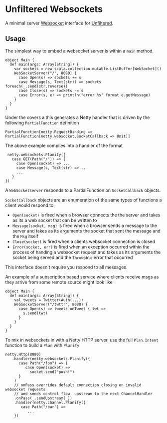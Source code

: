 # Unfiltered Websockets

A minimal server [Websocket](http://en.wikipedia.org/wiki/WebSockets) interface for [Unfiltered](http://github.com/n8han/unfiltered#readme).

## Usage

The simplest way to embed a websocket server is within a `main` method.

    object Main {
      def main(args: Array[String]) {
        var sockets = new scala.collection.mutable.ListBuffer[WebSocket]()
        WebSocketServer("/", 8080) {
          case Open(s) => sockets += s
          case Message(s, Text(str)) => sockets foreach(_.send(str.reverse))
          case Close(s) => sockets -= s
          case Error(s, e) => println("error %s" format e.getMessage)
        }
      }
    }

Under the covers a this generates a Netty handler that is driven by the following `PartialFunction` definition

    PartialFunction[netty.RequestBinding => PartialFunction[netty.websocket.SocketCallback => Unit]]

The above example compiles into a handler of the format

     netty.websockets.Planify({
       case GET(Path("/")) => {
         case Open(socket) => ...
         case Message(s, Text(str) => ..
         ...
       }
    })

A `WebSocketServer` responds to a PartialFunction on `SocketCallback` objects.

`SocketCallback` objects are an enumeration of the same types of functions a client would respond to.

* `Open(socket)` is fired when a browser connects the the server and takes as its a web socket that can be written to
* `Message(socket, msg)` is fired when a browser sends a message to the server and takes as its arguments the socket that sent the message
 and the `Msg` itself
* `Close(socket)` is fired when a clients websocket connection is closed
* `Error(socket, err)` is fired when an exception occurred within the process of handing a websocket request and takes as its arguments the socket being served
 and the `Throwable` error that occurred

This interface doesn't require you respond to all messages.

An example of a subscription based service where clients receive msgs as they arrive from some remote source might look like

    object Main {
      def main(args: Array[String]) {
        val tweets = Twitter(Auth(...))
        WebSocketServer("/twttr", 8080) {
          case Open(s) => tweets onTweet { twt =>
            s.send(twt)
          }
        }
      }
    }

To mix in websockets in with a Netty HTTP server, use the full `Plan.Intent` function to build a `Plan` with `Planify`

    netty.Http(8080)
       .handler(netty.websockets.Planify({
          case Path("/foo") => {
             case Open(socket) =>
               socket.send("push!")
          }
        )
        // onPass overrides default connection closing on invalid websocket requests
        // and sends control flow  upstream to the next ChannelHandler
        .onPass(_.sendUpstream(_))
        .handler(netty.channel.Planify({
           case Path("/bar") =>
              ...
        })
